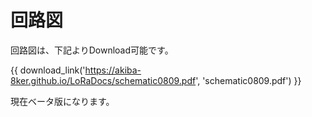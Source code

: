 # 回路図

回路図は、下記よりDownload可能です。

{{ download_link('https://akiba-8ker.github.io/LoRaDocs/schematic0809.pdf', 'schematic0809.pdf') }}

現在ベータ版になります。
